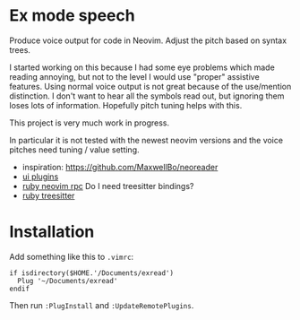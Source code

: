 # Ex mode speech

Produce voice output for code in Neovim. Adjust the pitch based on syntax trees.

I started working on this because I had some eye problems which made reading annoying,
but not to the level I would use "proper" assistive features.
Using normal voice output is not great because of the use/mention distinction.
I don't want to hear all the symbols read out, but ignoring them loses lots of information.
Hopefully pitch tuning helps with this.

This project is very much work in progress.

In particular it is not tested with the newest neovim versions and
the voice pitches need tuning / value setting.

- inspiration: https://github.com/MaxwellBo/neoreader
- [ui plugins](https://github.com/neovim/neovim/wiki/Plugin-UI-architecture)
- [ruby neovim rpc](https://github.com/neovim/neovim-ruby)
Do I need treesitter bindings?
- [ruby treesitter](https://github.com/calicoday/ruby-tree-sitter-ffi)

# Installation

Add something like this to `.vimrc`:
```
if isdirectory($HOME.'/Documents/exread')
  Plug '~/Documents/exread'
endif

```

Then run `:PlugInstall` and `:UpdateRemotePlugins`.

